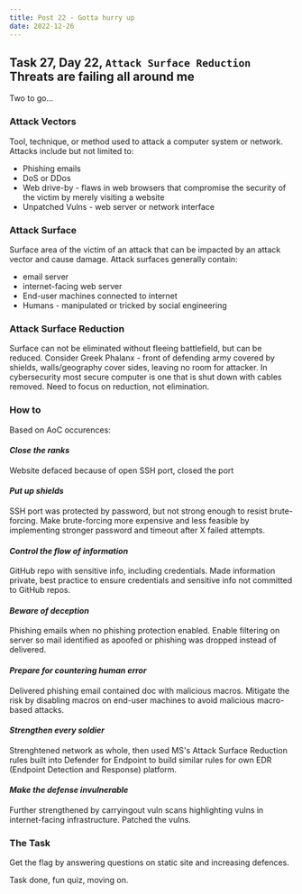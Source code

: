 ```yaml
---
title: Post 22 - Gotta hurry up
date: 2022-12-26
---
```

## Task 27, Day 22, <code>Attack Surface Reduction</code> Threats are failing all around me
Two to go...

### Attack Vectors
Tool, technique, or method used to attack a computer system or network. Attacks include but not limited to:
- Phishing emails
- DoS or DDos
- Web drive-by - flaws in web browsers that compromise the security of the victim by merely visiting a website
- Unpatched Vulns - web server or network interface

### Attack Surface
Surface area of the victim of an attack that can be impacted by an attack vector and cause damage. Attack surfaces generally contain:
- email server
- internet-facing web server
- End-user machines connected to internet
- Humans - manipulated or tricked by social engineering

### Attack Surface Reduction
Surface can not be eliminated without fleeing battlefield, but can be reduced. Consider Greek Phalanx - front of defending army covered by shields, walls/geography cover sides, leaving no room for attacker. In cybersecurity most secure computer is one that is shut down with cables removed. Need to focus on reduction, not elimination. 

### How to
Based on AoC occurences:

#### _Close the ranks_
Website defaced because of open SSH port, closed the port

#### _Put up shields_
SSH port was protected by password, but not strong enough to resist brute-forcing. Make brute-forcing more expensive and less feasible by implementing stronger password and timeout after X failed attempts.

#### _Control the flow of information_
GitHub repo with sensitive info, including credentials. Made information private, best practice to ensure credentials and sensitive info not committed to GitHub repos.

#### _Beware of deception_
Phishing emails when no phishing protection enabled. Enable filtering on server so mail identified as apoofed or phishing was dropped instead of delivered.

#### _Prepare for countering human error_
Delivered phishing email contained doc with malicious macros. Mitigate the risk by disabling macros on end-user machines to avoid malicious macro-based attacks.

#### _Strengthen every soldier_
Strenghtened network as whole, then used MS's Attack Surface Reduction rules built into Defender for Endpoint to build similar rules for own EDR (Endpoint Detection and Response) platform. 

#### _Make the defense invulnerable_
Further strengthened by carryingout vuln scans highlighting vulns in internet-facing infrastructure. Patched the vulns.

### The Task
Get the flag by answering questions on static site and increasing defences. 

Task done, fun quiz, moving on.